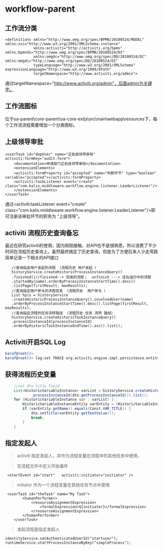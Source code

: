 # workflow-parent
## 工作流分类
    <definitions xmlns="http://www.omg.org/spec/BPMN/20100524/MODEL" xmlns:xsi="http://www.w3.org/2001/XMLSchema-instance"
                 xmlns:activiti="http://activiti.org/bpmn" xmlns:bpmndi="http://www.omg.org/spec/BPMN/20100524/DI"
                 xmlns:omgdc="http://www.omg.org/spec/DD/20100524/DC" xmlns:omgdi="http://www.omg.org/spec/DD/20100524/DI"
                 typeLanguage="http://www.w3.org/2001/XMLSchema" expressionLanguage="http://www.w3.org/1999/XPath"
                 targetNamespace="http://www.activiti.org/admin">
通过targetNamespace="http://www.activiti.org/admin"，后面admin为关键字。
## 工作流图标
  位于oa-parent\core-parent\oa-core-extjs\src\main\webapp\resources下，每个工作流流程需要增加一个分类图标。
## 上级领导审批
    <userTask id="depUser" name="正处级领导审核" activiti:formKey="audit.form">
        <documentation>申请部门正处级领导审核</documentation>
        <extensionElements>
        <activiti:formProperty id="accepted" name="判断环节" type="boolean" variable="accepted"></activiti:formProperty>
        <activiti:taskListener event="create" class="com.kalix.middleware.workflow.engine.listener.LeaderListener"/>
        </extensionElements>
    </userTask>
  通过<activiti:taskListener event="create" class="com.kalix.middleware.workflow.engine.listener.LeaderListener"/>即可注册该审批环节的职务为
  “上级领导”。

## activiti 流程历史查询备忘

   最近在研究activiti的使用，因为刚刚接触，对API也不是很熟悉，所以浪费了不少时间在流程历史查询上。虽然最终搞定了历史查询，但是为了方便后来人少走弯路 简单记录一下相关的API接口

```
   //查询指定用户发起的流程 （流程历史 用户发起 ）
   historyService.createHistoricProcessInstanceQuery()
   .finished()//finished--> 完成的流程；  unfinish ---> 还在运行中的流程
   .startedBy(name).orderByProcessInstanceStartTime().desc()
   .listPage(firstResult, maxResults);
   //查询指定用户参与的流程信息 （流程历史  用户参与 ）
   List hpis = historyService
   .createHistoricProcessInstanceQuery().involvedUser(name)
   .orderByProcessInstanceStartTime().desc().listPage(firstResult, maxResults);
   //查询指定流程的任务流转路径 （流程历史 任务 流转 路经）
   historyService.createHistoricTaskInstanceQuery()
   .processInstanceId(processInstanceId)
   .orderByHistoricTaskInstanceEndTime().asc().list();
```

## Activiti开启SQL Log

```bash
karaf@root()>
karaf@root()> log:set TRACE org.activiti.engine.impl.persistence.entity
```

## 获得流程历史变量

```java
    //set dto title field
    List<HistoricVariableInstance> varList = historyService.createHistoricVariableInstanceQuery()
            .processInstanceId(dto.getProcessInstanceId()).list();
    for (HistoricVariableInstance var : varList) {
        HistoricVariableInstanceEntity varEntity = (HistoricVariableInstanceEntity) var;
        if (varEntity.getName().equals(Const.VAR_TITLE)) {
            dto.setTitle(varEntity.getTextValue());
            break;
        }
    }
```

## 指定发起人

> activiti 指定发起人，并作为流程变量在流程中的其他任务中使用，

> 在流程文件中定义开始事件

```
 <startEvent id="start"   activiti:initiator="initiator" />
```

> initiator 作为一个流程变量在其他任务节点中使用

```
 <userTask id="theTask" name="My Task">
    	<humanPerformer>
    		<resourceAssignmentExpression>
    			<formalExpression>${initiator}</formalExpression>
    		</resourceAssignmentExpression>
    	</humanPerformer>
    </userTask>
```
> 发起流程是指定发起人
```
identityService.setAuthenticatedUserId("startuser");
runtimeService.startProcessInstanceByKey("simpleProcess");
```